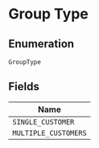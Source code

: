 
# Group Type

## Enumeration

`GroupType`

## Fields

| Name |
|  --- |
| `SINGLE_CUSTOMER` |
| `MULTIPLE_CUSTOMERS` |

